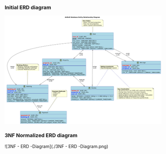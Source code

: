 ### Initial ERD diagram

![Initial ERD diagram](./initial-erd-diagram.png)

### 3NF Normalized ERD diagram

![3NF - ERD -Diagram](./3NF - ERD -Diagram.png)

